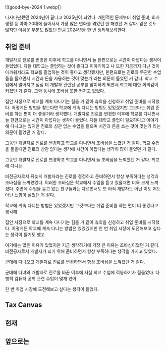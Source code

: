 
![[good-bye-2024 1.webp]]

다사다난했던 2024년이 끝나고 2025년이 되었다. 개인적인 문제부터 취업 준비, 회사 생활 등 아마 20대에 들어서서 가장 많은 변화를 겪었던 한 해였던 거 같다. 얻은 것도 많지만 아쉬운 부분도 많았던 만큼 2024년을 한 번 정리해보려한다.


## 취업 준비
개발자로 진로를 변경한 이후에 학교를 다니면서 늘 한편으로는 시간이 아깝다는 생각이 들었었다. 다들 대학교는 졸업하는 것이 좋다고 이야기하고 나 또한 지금까지 다닌 것이 아까워서라도 학교를 졸업하는 것이 좋다고 생각했지만, 한편으로는 진로와 무관한 수업들을 들으면서 시간과 돈을 사용하는 것이 맞는가 라는 의문이 들었던 거 같다. 학교 수업에서 멀어지고 점점 더 개발과 관련된 공부를 많이하게 되면서 학교에 대한 회의감이 커졌던 거 같다. 그와 동시에 조바심 또한 커지고 있었다. 



집안 사정으로 학교를 계속 다니기는 힘들 거 같아 휴학을 신청하고 취업 준비를 시작했다. 어떻게든 방법을 찾는다면 학교에 계속 다니는 방법도 있었겠지만 그보다는 취업 준비를 하는 편이 더 좋을거라 생각했다. 개발자로 진로를 변경한 이후에 학교를 다니면서 늘 한편으로는 시간이 아깝다는 생각이 들었다. 다들 대학교 졸업이 필요하다고 이야기해 다니고는 있지만 진로와 상관 없는 수업을 들으며 시간과 돈을 쓰는 것이 맞는가 라는 의문이 들었던 거 같다. 
































그동안 개발자로 진로를 변경하고 학교를 다니면서 조바심을 느꼈던 거 같다. 학교 수업을 들을때면 진로와 상관 없다는 생각에 시간이 아깝다는 생각이 많이 들었던 거 같다.

그동안 개발자로 진로를 변경하고 학교를 다니면서 늘 조바심을 느껴왔던 거 같다. 학교에 다니는

비전공자로서 뒤늦게 개발자라는 진로를 결정하고 준비하면서 항상 부족하다는 생각과 조바심을 느껴왔었다. 이러한 조바심은 학교에서 수업을 듣고 있을때면 더욱 크게 느껴졌다. 주변에 수업을 듣고 있는 친구들과는 다르면서도 또 아직 개발자도 아닌 이도 저도 아닌 느낌이 싫었던 거 같다.



학교에 계속 다니는 방법은 있었겠지만 그것보다는 취업 준비를 하는 편이 더 좋겠다고 생각해



집안 사정으로 학교를 계속 다니기는 힘들 거 같아 휴학을 신청하고 취업 준비를 시작했다. 어떻게든 학교에 계속 다니는 방법은 있었겠지만 한 번 취업 시장에 도전해보고 싶다는 생각이 들기도 했고 

여기에는 많은 이유가 있었지만 지금 생각하기에 가장 큰 이유는 조바심이었던 거 같다. 비전공자로서 개발자가 되기 위해 준비하면서 항상 부족하다는 생각을 가지고 있었다. 

군대에 다녀오고 개발자로 진로를 변경하면서 항상 조바심을 느껴왔던 거 같다.

군대에 다녀와 개발자로 진로를 바꾼 이후에 사실 학교 수업에 적응하기가 힘들었다. 다행히 컴퓨터 공학 관련 수업이 몇개 있어 

한 번 취업 시장에 도전해보고 싶다는 생각이 들었다. 


## Tax Canvas

## 현재

## 앞으로는 